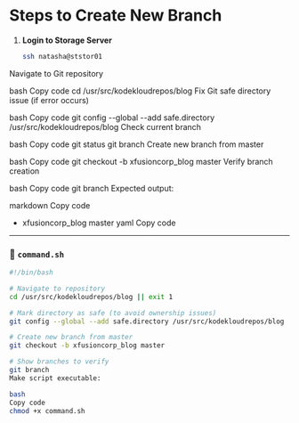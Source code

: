 # Steps to Create New Branch

1. **Login to Storage Server**
   ```bash
   ssh natasha@ststor01
Navigate to Git repository

bash
Copy code
cd /usr/src/kodekloudrepos/blog
Fix Git safe directory issue (if error occurs)

bash
Copy code
git config --global --add safe.directory /usr/src/kodekloudrepos/blog
Check current branch

bash
Copy code
git status
git branch
Create new branch from master

bash
Copy code
git checkout -b xfusioncorp_blog master
Verify branch creation

bash
Copy code
git branch
Expected output:

markdown
Copy code
* xfusioncorp_blog
  master
yaml
Copy code

---

### 📄 `command.sh`
```bash
#!/bin/bash

# Navigate to repository
cd /usr/src/kodekloudrepos/blog || exit 1

# Mark directory as safe (to avoid ownership issues)
git config --global --add safe.directory /usr/src/kodekloudrepos/blog

# Create new branch from master
git checkout -b xfusioncorp_blog master

# Show branches to verify
git branch
Make script executable:

bash
Copy code
chmod +x command.sh
